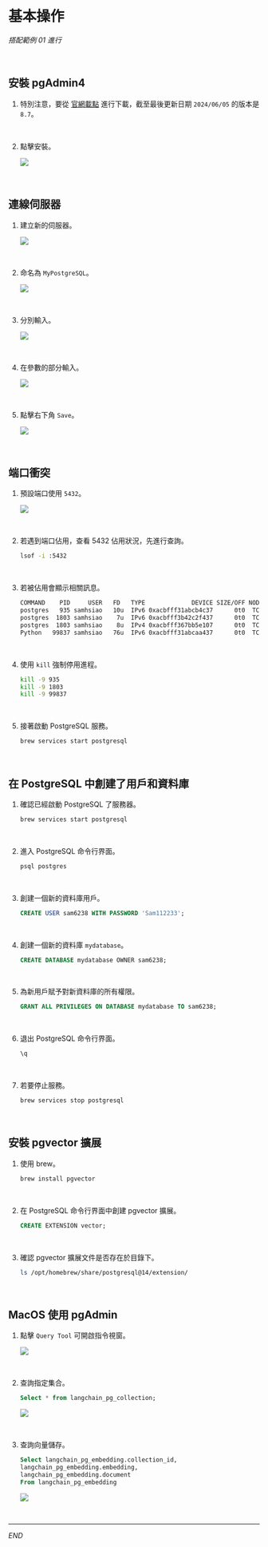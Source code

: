 # 基本操作

_搭配範例 01 進行_

<br>

## 安裝 pgAdmin4

1. 特別注意，要從 [官網載點](https://www.pgadmin.org/download/pgadmin-4-macos/) 進行下載，截至最後更新日期 `2024/06/05` 的版本是 `8.7`。

<br>

2. 點擊安裝。

    ![](images/img_05.png)

<br>

## 連線伺服器

1. 建立新的伺服器。

    ![](images/img_02.png)

<br>

2. 命名為 `MyPostgreSQL`。

    ![](images/img_04.png)

<br>

3. 分別輸入。

    ![](images/img_06.png)

<br>

4. 在參數的部分輸入。

    ![](images/img_07.png)

<br>

5. 點擊右下角 `Save`。

    ![](images/img_08.png)

<br>

## 端口衝突

1. 預設端口使用 `5432`。

    ![](images/img_01.png)

<br>

2. 若遇到端口佔用，查看 5432 佔用狀況，先進行查詢。

    ```bash
    lsof -i :5432
    ```

<br>

3. 若被佔用會顯示相關訊息。

    ```bash
    COMMAND    PID     USER   FD   TYPE             DEVICE SIZE/OFF NODE NAME
    postgres   935 samhsiao   10u  IPv6 0xacbfff31abcb4c37      0t0  TCP localhost:postgresql->localhost:57888 (ESTABLISHED)
    postgres  1803 samhsiao    7u  IPv6 0xacbfff3b42c2f437      0t0  TCP localhost:postgresql (LISTEN)
    postgres  1803 samhsiao    8u  IPv4 0xacbfff367bb5e107      0t0  TCP localhost:postgresql (LISTEN)
    Python   99837 samhsiao   76u  IPv6 0xacbfff31abcaa437      0t0  TCP localhost:57888->localhost:postgresql (ESTABLISHED)
    ```

<br>

4. 使用 `kill` 強制停用進程。

    ```bash
    kill -9 935
    kill -9 1803
    kill -9 99837
    ```

<br>

5. 接著啟動 PostgreSQL 服務。

    ```bash
    brew services start postgresql
    ```

<br>

## 在 PostgreSQL 中創建了用戶和資料庫

1. 確認已經啟動 PostgreSQL 了服務器。

    ```bash
    brew services start postgresql
    ```

<br>

2. 進入 PostgreSQL 命令行界面。

    ```bash
    psql postgres
    ```

<br>

3. 創建一個新的資料庫用戶。

    ```sql
    CREATE USER sam6238 WITH PASSWORD 'Sam112233';
    ```

<br>

4. 創建一個新的資料庫 `mydatabase`。

    ```sql
    CREATE DATABASE mydatabase OWNER sam6238;
    ```

<br>

5. 為新用戶賦予對新資料庫的所有權限。

    ```sql
    GRANT ALL PRIVILEGES ON DATABASE mydatabase TO sam6238;
    ```

<br>

6. 退出 PostgreSQL 命令行界面。

    ```sh
    \q
    ```

<br>

7. 若要停止服務。

    ```bash
    brew services stop postgresql
    ```

<br>

## 安裝 pgvector 擴展

1. 使用 brew。

    ```bash
    brew install pgvector
    ```

<br>

2. 在 PostgreSQL 命令行界面中創建 pgvector 擴展。

    ```sql
    CREATE EXTENSION vector;
    ```

<br>

3. 確認 pgvector 擴展文件是否存在於目錄下。

    ```bash
    ls /opt/homebrew/share/postgresql@14/extension/
    ```

<br>

## MacOS 使用 pgAdmin

1. 點擊 `Query Tool` 可開啟指令視窗。

    ![](images/img_03.png)

<br>

2. 查詢指定集合。

    ```sql
    Select * from langchain_pg_collection;
    ```

    ![](images/img_09.png)

<br>

3. 查詢向量儲存。

    ```sql
    Select langchain_pg_embedding.collection_id,
    langchain_pg_embedding.embedding,
    langchain_pg_embedding.document
    From langchain_pg_embedding
    ```

    ![](images/img_10.png)

<br>

___

_END_